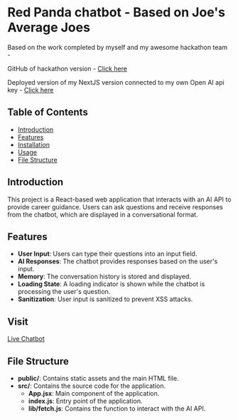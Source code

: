 # Red Panda chatbot - Based on Joe's Average Joes

Based on the work completed by myself and my awesome hackathon team -

GitHub of hackathon version - [Click here](https://github.com/AparnaAbbina/averagejoe)

Deployed version of my NextJS version connected to my own Open AI api key - [Click here](https://codefest-hackathon.vercel.app/)

## Table of Contents

- [Introduction](#introduction)
- [Features](#features)
- [Installation](#installation)
- [Usage](#usage)
- [File Structure](#file-structure)

## Introduction

This project is a React-based web application that interacts with an AI API to provide career guidance. Users can ask questions and receive responses from the chatbot, which are displayed in a conversational format.

## Features

- **User Input**: Users can type their questions into an input field.
- **AI Responses**: The chatbot provides responses based on the user's input.
- **Memory**: The conversation history is stored and displayed.
- **Loading State**: A loading indicator is shown while the chatbot is processing the user's question.
- **Sanitization**: User input is sanitized to prevent XSS attacks.

## Visit

[Live Chatbot](https://codefest-hackathon.vercel.app/)

## File Structure

- **public/**: Contains static assets and the main HTML file.
- **src/**: Contains the source code for the application.
  - **App.jsx**: Main component of the application.
  - **index.js**: Entry point of the application.
  - **lib/fetch.js**: Contains the function to interact with the AI API.

